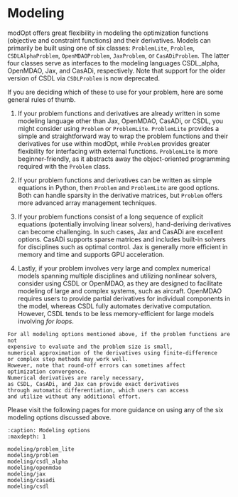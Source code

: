 # Modeling

modOpt offers great flexibility in modeling the optimization functions
(objective and constraint functions) and their derivatives.
Models can primarily be built using one of six classes: 
`ProblemLite`, `Problem`, `CSDLAlphaProblem`, `OpenMDAOProblem`, 
`JaxProblem`, or `CasADiProblem`.
The latter four classes serve as interfaces to the
modeling languages CSDL_alpha, OpenMDAO, Jax, and CasADi, respectively.
Note that support for the older version of CSDL via `CSDLProblem` 
is now deprecated.

If you are deciding which of these to use for your problem, here are some
general rules of thumb.

1. If your problem functions and derivatives are already written in some 
modeling language other than Jax, OpenMDAO, CasADi, or CSDL,
you might consider using `Problem` or `ProblemLite`.
`ProblemLite` provides a simple and straightforward way to wrap 
the problem functions and their derivatives for use within modOpt,
while `Problem` provides greater flexibility for interfacing with external functions.
`ProblemLite` is more beginner-friendly, as it abstracts away the
object-oriented programming required with the `Problem` class.

2. If your problem functions and derivatives can be written as simple equations
in Python, then `Problem` and `ProblemLite` are good options.
Both can handle sparsity in the derivative matrices, but `Problem` offers
more advanced array management techniques.

3. If your problem functions consist of a long sequence of explicit equations
(potentially involving linear solvers), hand-deriving derivatives 
can become challenging.
In such cases, Jax and CasADi are excellent options.
CasADi supports sparse matrices and includes built-in solvers for disciplines 
such as optimal control.
Jax is generally more efficient in memory and time and supports GPU acceleration.

4. Lastly, if your problem involves very large and complex numerical models
spanning multiple disciplines and utilizing nonlinear solvers,
consider using CSDL or OpenMDAO, as they are designed to facilitate modeling of 
large and complex systems, such as aircraft.
OpenMDAO requires users to provide partial derivatives for individual components
in the model, whereas CSDL fully automates derivative computation.
However, CSDL tends to be less memory-efficient for large models involving *for loops*.

```{note}
For all modeling options mentioned above, if the problem functions are not 
expensive to evaluate and the problem size is small,
numerical approximation of the derivatives using finite-difference 
or complex step methods may work well.
However, note that round-off errors can sometimes affect 
optimization convergence.
Numerical derivatives are rarely necessary, 
as CSDL, CasADi, and Jax can provide exact derivatives
through automatic differentiation, which users can access 
and utilize without any additional effort.
```

Please visit the following pages for more guidance on using any
of the six modeling options discussed above.

```{toctree}
:caption: Modeling options
:maxdepth: 1

modeling/problem_lite
modeling/problem
modeling/csdl_alpha
modeling/openmdao
modeling/jax
modeling/casadi
modeling/csdl
```